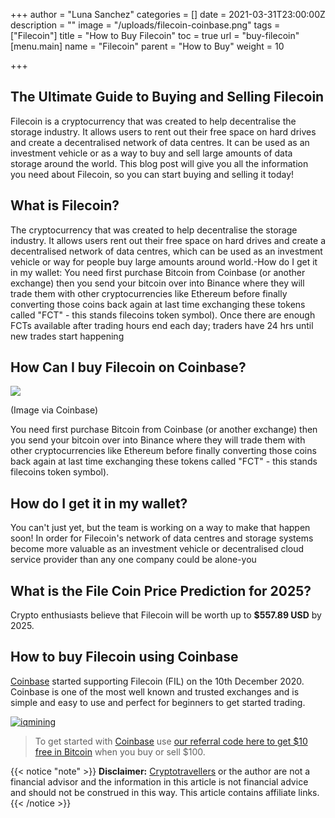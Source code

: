 +++
author = "Luna Sanchez"
categories = []
date = 2021-03-31T23:00:00Z
description = ""
image = "/uploads/filecoin-coinbase.png"
tags = ["Filecoin"]
title = "How to Buy Filecoin"
toc = true
url = "buy-filecoin"
[menu.main]
name = "Filecoin"
parent = "How to Buy"
weight = 10

+++
## The Ultimate Guide to Buying and Selling Filecoin

Filecoin is a cryptocurrency that was created to help decentralise the storage industry. It allows users to rent out their free space on hard drives and create a decentralised network of data centres. It can be used as an investment vehicle or as a way to buy and sell large amounts of data storage around the world. This blog post will give you all the information you need about Filecoin, so you can start buying and selling it today!

## What is Filecoin?

The cryptocurrency that was created to help decentralise the storage industry. It allows users rent out their free space on hard drives and create a decentralised network of data centres, which can be used as an investment vehicle or way for people buy large amounts around world.-How do I get it in my wallet: You need first purchase Bitcoin from Coinbase (or another exchange) then you send your bitcoin over into Binance where they will trade them with other cryptocurrencies like Ethereum before finally converting those coins back again at last time exchanging these tokens called "FCT" - this stands filecoins token symbol). Once there are enough FCTs available after trading hours end each day; traders have 24 hrs until new trades start happening

## How Can I buy Filecoin on Coinbase?

![](/uploads/filecoin-coinbase.png)

(Image via Coinbase)

You need first purchase Bitcoin from Coinbase (or another exchange) then you send your bitcoin over into Binance where they will trade them with other cryptocurrencies like Ethereum before finally converting those coins back again at last time exchanging these tokens called "FCT" - this stands filecoins token symbol).

## How do I get it in my wallet?

You can't just yet, but the team is working on a way to make that happen soon! In order for Filecoin's network of data centres and storage systems become more valuable as an investment vehicle or decentralised cloud service provider than any one company could be alone-you

## What is the File Coin Price Prediction for 2025?

Crypto enthusiasts believe that Filecoin will be worth up to **$557.89 USD** by 2025.

## How to buy Filecoin using Coinbase

[Coinbase](https://cryptotravellers.com/link/coinbase) started supporting Filecoin (FIL) on the 10th December 2020.  Coinbase is one of the most well known and trusted exchanges and is simple and easy to use and perfect for beginners to get started trading.

[![iqmining](/uploads/iqmining_728x90_3-3_3-years.gif)](https://cryptotravellers.com/link/iqmining)

> To get started with [Coinbase](https://cryptotravellers.com/link/coinbase) use [our referral code here to get $10 free in Bitcoin](https://cryptotravellers.com/link/coinbase) when you buy or sell $100.

{{< notice "note" >}} **Disclaimer:** [Cryptotravellers](https://cryptotravellers.com) or the author are not a financial advisor and the information in this article is not financial advice and should not be construed in this way.  This article contains affiliate links. {{< /notice >}}